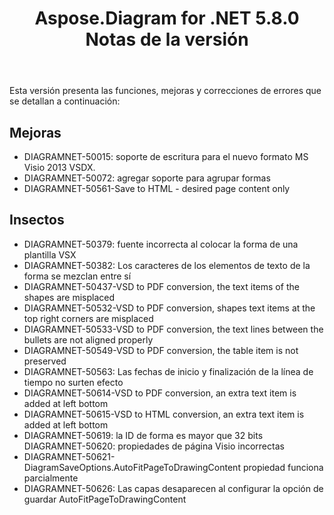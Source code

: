 ﻿---
title: Aspose.Diagram for .NET 5.8.0 Notas de la versión
type: docs
weight: 20
url: /es/net/aspose-diagram-for-net-5-8-0-release-notes/
---
Esta versión presenta las funciones, mejoras y correcciones de errores que se detallan a continuación:
## **Mejoras**
- DIAGRAMNET-50015: soporte de escritura para el nuevo formato MS Visio 2013 VSDX.
- DIAGRAMNET-50072: agregar soporte para agrupar formas
- DIAGRAMNET-50561-Save to HTML - desired page content only
## **Insectos**
- DIAGRAMNET-50379: fuente incorrecta al colocar la forma de una plantilla VSX
- DIAGRAMNET-50382: Los caracteres de los elementos de texto de la forma se mezclan entre sí
- DIAGRAMNET-50437-VSD to PDF conversion, the text items of the shapes are misplaced 
- DIAGRAMNET-50532-VSD to PDF conversion, shapes text items at the top right corners are misplaced 
- DIAGRAMNET-50533-VSD to PDF conversion, the text lines between the bullets are not aligned properly 
- DIAGRAMNET-50549-VSD to PDF conversion, the table item is not preserved 
- DIAGRAMNET-50563: Las fechas de inicio y finalización de la línea de tiempo no surten efecto
- DIAGRAMNET-50614-VSD to PDF conversion, an extra text item is added at left bottom 
- DIAGRAMNET-50615-VSD to HTML conversion, an extra text item is added at left bottom 
- DIAGRAMNET-50619: la ID de forma es mayor que 32 bits DIAGRAMNET-50620: propiedades de página Visio incorrectas
- DIAGRAMNET-50621-DiagramSaveOptions.AutoFitPageToDrawingContent propiedad funciona parcialmente
- DIAGRAMNET-50626: Las capas desaparecen al configurar la opción de guardar AutoFitPageToDrawingContent
